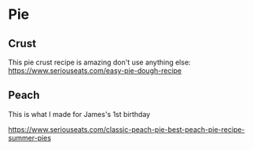 # Pie

## Crust
This pie crust recipe is amazing don't use anything else: https://www.seriouseats.com/easy-pie-dough-recipe

## Peach
This is what I made for James's 1st birthday

https://www.seriouseats.com/classic-peach-pie-best-peach-pie-recipe-summer-pies
